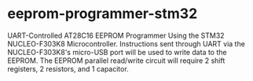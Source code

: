 # eeprom-programmer-stm32
UART-Controlled AT28C16 EEPROM Programmer Using the STM32 NUCLEO-F303K8 Microcontroller. Instructions sent through UART via the NUCLEO-F303K8's micro-USB port will be used to write data to the EEPROM. The EEPROM parallel read/write circuit will require 2 shift registers, 2 resistors, and 1 capacitor.
